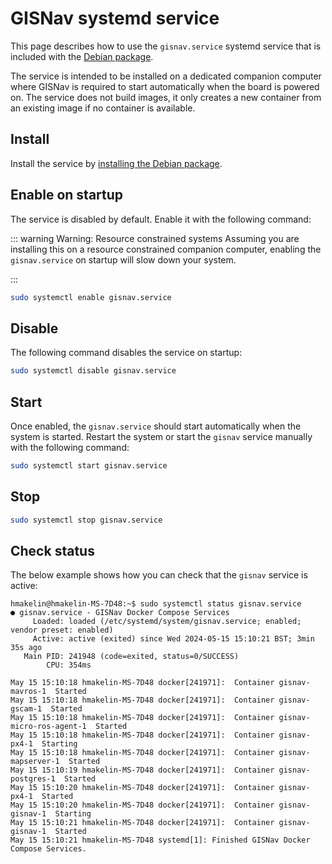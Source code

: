 # GISNav systemd service

This page describes how to use the `gisnav.service` systemd service that is included with the [Debian package](/install-from-debian-package).

The service is intended to be installed on a dedicated companion computer where GISNav is required to start automatically when the board is powered on. The service does not build images, it only creates a new container from an existing image if no container is available.

## Install

Install the service by [installing the Debian package](/install-from-debian-package).

## Enable on startup <Badge type="info" text="Optional"/>

The service is disabled by default. Enable it with the following command:

::: warning Warning: Resource constrained systems
Assuming you are installing this on a resource constrained companion computer, enabling the `gisnav.service` on startup will slow down your system.

:::

```bash
sudo systemctl enable gisnav.service
```

## Disable

The following command disables the service on startup:

```bash
sudo systemctl disable gisnav.service
```

## Start

Once enabled, the `gisnav.service` should start automatically when the system is started. Restart the system or start the `gisnav` service manually with the following command:

```bash
sudo systemctl start gisnav.service
```

## Stop

```bash
sudo systemctl stop gisnav.service
```

## Check status

The below example shows how you can check that the `gisnav` service is active:

```console
hmakelin@hmakelin-MS-7D48:~$ sudo systemctl status gisnav.service
● gisnav.service - GISNav Docker Compose Services
     Loaded: loaded (/etc/systemd/system/gisnav.service; enabled; vendor preset: enabled)
     Active: active (exited) since Wed 2024-05-15 15:10:21 BST; 3min 35s ago
   Main PID: 241948 (code=exited, status=0/SUCCESS)
        CPU: 354ms

May 15 15:10:18 hmakelin-MS-7D48 docker[241971]:  Container gisnav-mavros-1  Started
May 15 15:10:18 hmakelin-MS-7D48 docker[241971]:  Container gisnav-gscam-1  Started
May 15 15:10:18 hmakelin-MS-7D48 docker[241971]:  Container gisnav-micro-ros-agent-1  Started
May 15 15:10:18 hmakelin-MS-7D48 docker[241971]:  Container gisnav-px4-1  Starting
May 15 15:10:18 hmakelin-MS-7D48 docker[241971]:  Container gisnav-mapserver-1  Started
May 15 15:10:19 hmakelin-MS-7D48 docker[241971]:  Container gisnav-postgres-1  Started
May 15 15:10:20 hmakelin-MS-7D48 docker[241971]:  Container gisnav-px4-1  Started
May 15 15:10:20 hmakelin-MS-7D48 docker[241971]:  Container gisnav-gisnav-1  Starting
May 15 15:10:21 hmakelin-MS-7D48 docker[241971]:  Container gisnav-gisnav-1  Started
May 15 15:10:21 hmakelin-MS-7D48 systemd[1]: Finished GISNav Docker Compose Services.

```
